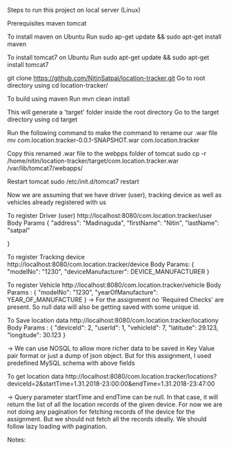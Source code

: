 Steps to run this project on local server (Linux)

Prerequisites
maven
tomcat

To install maven on Ubuntu
Run sudo ap-get update && sudo apt-get install maven

To install tomcat7 on Ubuntu
Run sudo apt-get update && sudo apt-get install tomcat7

git clone https://github.com/NitinSatpal/location-tracker.git
Go to root directory using cd location-tracker/

To build using maven
Run mvn clean install

This will generate a 'target' folder inside the root directory
Go to the target directory using cd target

Run the following command to make the command to rename our .war file
mv com.location.tracker-0.0.1-SNAPSHOT.war com.location.tracker


Copy this renamed .war file to the webpps folder of tomcat
sudo cp -r /home/nitin/location-tracker/target/com.location.tracker.war /var/lib/tomcat7/webapps/


Restart tomcat
sudo /etc/init.d/tomcat7 restart

Now we are assuming that we have driver (user), tracking device as well as vehicles already registered with us

To register Driver (user)
http://localhost:8080/com.location.tracker/user
Body Params {
	"address": "Madinaguda",
	"firstName": "Nitin",
	"lastName": "satpal"

}

To register Tracking device
http://localhost:8080/com.location.tracker/device
Body Params: {
	"modelNo": "1230",
	"deviceManufacturer": DEVICE_MANUFACTURER
}

To register Vehicle
http://localhost:8080/com.location.tracker/vehicle
Body Params : {
	"modelNo": "1230",
	"yearOfManufacture": YEAR_OF_MANUFACTURE
}
-> For the assignment no 'Required Checks' are present. So null data will also be getting saved with some unique id.

To Save location data
http://localhost:8080/com.location.tracker/locationy 
Body Params : {
	"deviceId": 2,
	"userId": 1,
	"vehicleId": 7,
	"latitude": 29.123,
	"longitude": 30.123
}

-> We can use NOSQL to allow more richer data to be saved in Key Value pair format or just a dump of json object. But for this assignment, I used predefined MySQL schema with above fields

To get location data
http://localhost:8080/com.location.tracker/locations?deviceId=2&startTime=1.31.2018-23:00:00&endTime=1.31.2018-23:47:00

-> Query parameter startTime and endTime can be null. In that case, it will return the list of all the location records of the given device.
For now we are not doing any pagination for fetching records of the device for the assignment. But we should not fetch all the records ideally. We should follow lazy loading with pagination.



















Notes:

